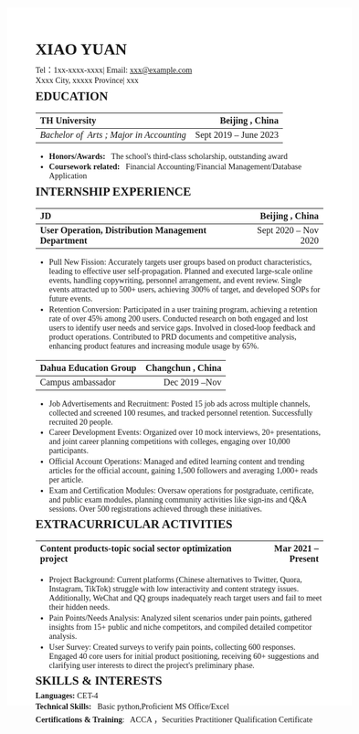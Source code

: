 <style>
    html{
        width: 210mm;
        height: 297mm;
        padding: 10mm;
    }
    body {
        font-family: 'Times New Roman', Times, serif;
        width: 100%;
        height: 100%;
        margin: 0;
        background-color: white;
    }
    h1,h2,ul{
        margin-block-start: 0.3em;
        margin-block-end: 0.3em;
    }
    p{
        margin-block-start: 0.2em;
        margin-block-end: 0.2em;
    }
    table{
        width: 100%;
    }
    @media print {
        @page {
            size: A4;
        }
    }
</style>

# XIAO YUAN

Tel：1xx-xxxx-xxxx| Email: xxx@example.com

Xxxx City, xxxxx Province| xxx

## **EDUCATION**

| **TH University**                         |   **Beijing , China** |
|:------------------------------------------| --------------------: |
| *Bachelor of  Arts ; Major in Accounting* | Sept 2019 – June 2023 |



*   **Honors/Awards:**   The school's third-class scholarship, outstanding award

*   **Coursework related:**   Financial Accounting/Financial Management/Database Application

## **INTERNSHIP EXPERIENCE**

| **JD**                                                 |        **Beijing , China** |
| :----------------------------------------------------- | -------------------------: |
| **User Operation, Distribution Management Department** | Sept 2020 – Nov 2020&#x20; |

- Pull New Fission: Accurately targets user groups based on product characteristics, leading to effective user self-propagation. Planned and executed large-scale online events, handling copywriting, personnel arrangement, and event review. Single events attracted up to 500+ users, achieving 300% of target, and developed SOPs for future events.

- Retention Conversion: Participated in a user training program, achieving a retention rate of over 45% among 200 users. Conducted research on both engaged and lost users to identify user needs and service gaps. Involved in closed-loop feedback and product operations. Contributed to PRD documents and competitive analysis, enhancing product features and increasing module usage by 65%.

| **Dahua Education Group** | **Changchun , China** |
| :------------------------ | --------------------: |
| Campus ambassador         |   Dec 2019 –Nov&#x20; |

- Job Advertisements and Recruitment: Posted 15 job ads across multiple channels, collected and screened 100 resumes, and tracked personnel retention. Successfully recruited 20 people.

- Career Development Events: Organized over 10 mock interviews, 20+ presentations, and joint career planning competitions with colleges, engaging over 10,000 participants.

- Official Account Operations: Managed and edited learning content and trending articles for the official account, gaining 1,500 followers and averaging 1,000+ reads per article.

- Exam and Certification Modules: Oversaw operations for postgraduate, certificate, and public exam modules, planning community activities like sign-ins and Q&A sessions. Over 500 registrations achieved through these initiatives.

## **EXTRACURRICULAR ACTIVITIES**

| **Content products-topic social sector optimization project** | Mar 2021 – Present |
| :----------------------------------------------------------- | -----------------: |

- Project Background: Current platforms (Chinese alternatives to Twitter, Quora, Instagram, TikTok) struggle with low interactivity and content strategy issues. Additionally, WeChat and QQ groups inadequately reach target users and fail to meet their hidden needs.

- Pain Points/Needs Analysis: Analyzed silent scenarios under pain points, gathered insights from 15+ public and niche competitors, and compiled detailed competitor analysis.

- User Survey: Created surveys to verify pain points, collecting 600 responses. Engaged 40 core users for initial product positioning, receiving 60+ suggestions and clarifying user interests to direct the project's preliminary phase.

## **SKILLS & INTERESTS**

**Languages:** CET-4

**Technical Skills:**   Basic python,Proficient MS Office/Excel 

**Certifications & Training**:   ACCA ，Securities Practitioner Qualification Certificate